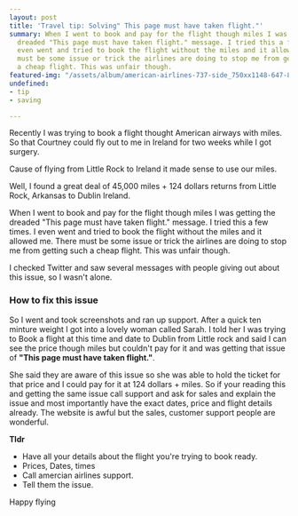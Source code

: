 ```yaml
---
layout: post
title: 'Travel tip: Solving" This page must have taken flight."'
summary: When I went to book and pay for the flight though miles I was getting the
  dreaded "This page must have taken flight." message. I tried this a few times. I
  even went and tried to book the flight without the miles and it allowed me. There
  must be some issue or trick the airlines are doing to stop me from getting such
  a cheap flight. This was unfair though.
featured-img: "/assets/album/american-airlines-737-side_750xx1148-647-88-312.jpg"
undefined:
- tip
- saving

---
```

<p>Recently I was trying to book a flight thought American airways with miles. So that Courtney could fly out to me in Ireland for two weeks while I got surgery.</p>

<p>Cause of flying from Little Rock to Ireland it made sense to use our miles.</p>

<p>Well, I found a great deal of 45,000 miles + 124 dollars returns from Little Rock, Arkansas to Dublin Ireland.</p>

<p>When I went to book and pay for the flight though miles I was getting the dreaded "This page must have taken flight." message. I tried this a few times. I even went and tried to book the flight without the miles and it allowed me. There must be some issue or trick the airlines are doing to stop me from getting such a cheap flight. This was unfair though.</p>

<p>I checked Twitter and saw several messages with people giving out about this issue, so I wasn't alone.</p>

<h3>How to fix this issue</h3>
<p>So I went and took screenshots and ran up support. After a quick ten minture weight I got into a lovely woman called Sarah. I told her I was trying to Book a flight at this time and date to Dublin from Little rock and said I can see the price though miles but couldn't pay for it and was getting that issue of  <b>"This page must have taken flight."</b>. </p>
  
<p>She said they are aware of this issue so she was able to hold the ticket for that price and I could pay for it at 124 dollars + miles.  So if your reading this and getting the same issue call support and ask for sales and explain the issue and most importantly have the exact dates, price and flight details already. The website is awful but the sales, customer support people are wonderful.</p>

<b>Tldr</b>
<ul>
  <li>Have all your details about the flight you're trying to book ready.</li>
  <li>Prices, Dates, times</li>
  <li>Call amercian airlines support.</li>
  <li>Tell them the issue.</li>
</ul>
Happy flying